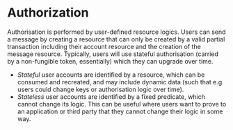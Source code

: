 # Authorization


Authorisation is performed by user-defined resource logics. Users can send a message by creating a resource that can only be created by a valid partial transaction including their account resource and the creation of the message resource. Typically, users will use stateful authorisation (carried by a non-fungible token, essentially) which they can upgrade over time.

- *Stateful* user accounts are identified by a resource, which can be consumed and recreated, and may include dynamic data (such that e.g. users could change keys or authorisation logic over time).
- *Stateless* user accounts are identified by a fixed predicate, which cannot change its logic. This can be useful where users want to prove to an application or third party that they cannot change their logic in some way.

